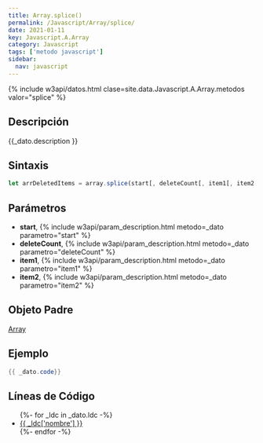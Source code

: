 ```yaml
---
title: Array.splice()
permalink: /Javascript/Array/splice/
date: 2021-01-11
key: Javascript.A.Array
category: Javascript
tags: ['metodo javascript']
sidebar: 
  nav: javascript
---
```


{% include w3api/datos.html clase=site.data.Javascript.A.Array.metodos valor="splice" %}

## Descripción
{{_dato.description }}

## Sintaxis
~~~javascript
let arrDeletedItems = array.splice(start[, deleteCount[, item1[, item2[, ...]]]])
~~~

## Parámetros
* **start**,  {% include w3api/param_description.html metodo=_dato parametro="start" %}
* **deleteCount**,  {% include w3api/param_description.html metodo=_dato parametro="deleteCount" %}
* **item1**,  {% include w3api/param_description.html metodo=_dato parametro="item1" %}
* **item2**,  {% include w3api/param_description.html metodo=_dato parametro="item2" %}

## Objeto Padre
[Array](/Javascript/Array/)

## Ejemplo
~~~java
{{ _dato.code}}
~~~

## Líneas de Código
<ul>
{%- for _ldc in _dato.ldc -%}
   <li>
       <a href="{{_ldc['url'] }}">{{ _ldc['nombre'] }}</a>
   </li>
{%- endfor -%}
</ul>
